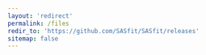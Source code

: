 ```yaml
---
layout: 'redirect'
permalink: /files
redir_to: 'https://github.com/SASfit/SASfit/releases'
sitemap: false
---
```


